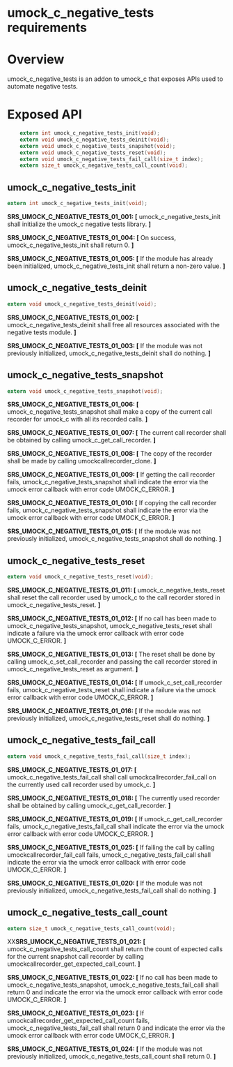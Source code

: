 # umock_c_negative_tests requirements

# Overview

umock_c_negative_tests is an addon to umock_c that exposes APIs used to automate negative tests.

# Exposed API

```c
    extern int umock_c_negative_tests_init(void);
    extern void umock_c_negative_tests_deinit(void);
    extern void umock_c_negative_tests_snapshot(void);
    extern void umock_c_negative_tests_reset(void);
    extern void umock_c_negative_tests_fail_call(size_t index);
    extern size_t umock_c_negative_tests_call_count(void);
```

## umock_c_negative_tests_init

```c
extern int umock_c_negative_tests_init(void);
```

**SRS_UMOCK_C_NEGATIVE_TESTS_01_001: [** umock_c_negative_tests_init shall initialize the umock_c negative tests library. **]**

**SRS_UMOCK_C_NEGATIVE_TESTS_01_004: [** On success, umock_c_negative_tests_init shall return 0. **]**

**SRS_UMOCK_C_NEGATIVE_TESTS_01_005: [** If the module has already been initialized, umock_c_negative_tests_init shall return a non-zero value. **]**

## umock_c_negative_tests_deinit

```c
extern void umock_c_negative_tests_deinit(void);
```

**SRS_UMOCK_C_NEGATIVE_TESTS_01_002: [** umock_c_negative_tests_deinit shall free all resources associated with the negative tests module. **]**

**SRS_UMOCK_C_NEGATIVE_TESTS_01_003: [** If the module was not previously initialized, umock_c_negative_tests_deinit shall do nothing. **]**

## umock_c_negative_tests_snapshot

```c
extern void umock_c_negative_tests_snapshot(void);
```

**SRS_UMOCK_C_NEGATIVE_TESTS_01_006: [** umock_c_negative_tests_snapshot shall make a copy of the current call recorder for umock_c with all its recorded calls. **]**

**SRS_UMOCK_C_NEGATIVE_TESTS_01_007: [** The current call recorder shall be obtained by calling umock_c_get_call_recorder. **]**

**SRS_UMOCK_C_NEGATIVE_TESTS_01_008: [** The copy of the recorder shall be made by calling umockcallrecorder_clone. **]**

**SRS_UMOCK_C_NEGATIVE_TESTS_01_009: [** If getting the call recorder fails, umock_c_negative_tests_snapshot shall indicate the error via the umock error callback with error code UMOCK_C_ERROR. **]**

**SRS_UMOCK_C_NEGATIVE_TESTS_01_010: [** If copying the call recorder fails, umock_c_negative_tests_snapshot shall indicate the error via the umock error callback with error code UMOCK_C_ERROR. **]**

**SRS_UMOCK_C_NEGATIVE_TESTS_01_015: [** If the module was not previously initialized, umock_c_negative_tests_snapshot shall do nothing. **]**

## umock_c_negative_tests_reset

```c
extern void umock_c_negative_tests_reset(void);
```

**SRS_UMOCK_C_NEGATIVE_TESTS_01_011: [** umock_c_negative_tests_reset shall reset the call recorder used by umock_c to the call recorder stored in umock_c_negative_tests_reset. **]**

**SRS_UMOCK_C_NEGATIVE_TESTS_01_012: [** If no call has been made to umock_c_negative_tests_snapshot, umock_c_negative_tests_reset shall indicate a failure via the umock error callback with error code UMOCK_C_ERROR. **]**

**SRS_UMOCK_C_NEGATIVE_TESTS_01_013: [** The reset shall be done by calling umock_c_set_call_recorder and passing the call recorder stored in umock_c_negative_tests_reset as argument. **]**

**SRS_UMOCK_C_NEGATIVE_TESTS_01_014: [** If umock_c_set_call_recorder fails, umock_c_negative_tests_reset shall indicate a failure via the umock error callback with error code UMOCK_C_ERROR. **]**

**SRS_UMOCK_C_NEGATIVE_TESTS_01_016: [** If the module was not previously initialized, umock_c_negative_tests_reset shall do nothing. **]**

## umock_c_negative_tests_fail_call

```c
extern void umock_c_negative_tests_fail_call(size_t index);
```

**SRS_UMOCK_C_NEGATIVE_TESTS_01_017: [** umock_c_negative_tests_fail_call shall call umockcallrecorder_fail_call on the currently used call recorder used by umock_c. **]**

**SRS_UMOCK_C_NEGATIVE_TESTS_01_018: [** The currently used recorder shall be obtained by calling umock_c_get_call_recorder. **]**

**SRS_UMOCK_C_NEGATIVE_TESTS_01_019: [** If umock_c_get_call_recorder fails, umock_c_negative_tests_fail_call shall indicate the error via the umock error callback with error code UMOCK_C_ERROR. **]**

**SRS_UMOCK_C_NEGATIVE_TESTS_01_025: [** If failing the call by calling umockcallrecorder_fail_call fails, umock_c_negative_tests_fail_call shall indicate the error via the umock error callback with error code UMOCK_C_ERROR. **]**

**SRS_UMOCK_C_NEGATIVE_TESTS_01_020: [** If the module was not previously initialized, umock_c_negative_tests_fail_call shall do nothing. **]**

## umock_c_negative_tests_call_count

```c
extern size_t umock_c_negative_tests_call_count(void);
```

XX**SRS_UMOCK_C_NEGATIVE_TESTS_01_021: [** umock_c_negative_tests_call_count shall return the count of expected calls for the current snapshot call recorder by calling umockcallrecorder_get_expected_call_count. **]**

**SRS_UMOCK_C_NEGATIVE_TESTS_01_022: [** If no call has been made to umock_c_negative_tests_snapshot, umock_c_negative_tests_fail_call shall return 0 and indicate the error via the umock error callback with error code UMOCK_C_ERROR. **]**

**SRS_UMOCK_C_NEGATIVE_TESTS_01_023: [** If umockcallrecorder_get_expected_call_count fails, umock_c_negative_tests_fail_call shall return 0 and indicate the error via the umock error callback with error code UMOCK_C_ERROR. **]**

**SRS_UMOCK_C_NEGATIVE_TESTS_01_024: [** If the module was not previously initialized, umock_c_negative_tests_call_count shall return 0. **]**
